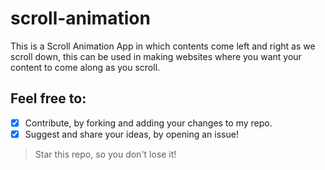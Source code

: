 # scroll-animation
This is a Scroll Animation App in which contents come left and right as we scroll down, this can be used in making websites where you want your content to come along as you scroll.

## Feel free to:
- [x] Contribute, by forking and adding your changes to my repo.
- [x] Suggest and share your ideas, by opening an issue!

> Star this repo, so you don't lose it!
